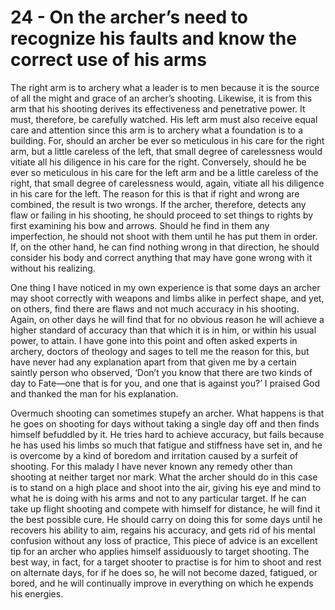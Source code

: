 # 24 - On the archer’s need to recognize his faults and know the correct use of his arms

The right arm is to archery what a leader is to men because it is the source of all the might and grace of an archer’s shooting. Likewise, it is from this arm that his shooting derives its effectiveness and penetrative power. It must, therefore, be carefully watched. His left arm must also receive equal care and attention since this arm is to archery what a foundation is to a building.  For, should an archer be ever so meticulous in his care for the right arm, but a little careless of the left, that small degree of carelessness would vitiate all his diligence in his care for the right.  Conversely, should he be ever so meticulous in his care for the left arm and be a little careless of the right, that small degree of carelessness would, again, vitiate all his diligence in his care for the left. The reason for this is that if right and wrong are combined, the result is two wrongs. If the archer, therefore, detects any flaw or failing in his shooting, he should proceed to set things to rights by first examining his bow and arrows. Should he find in them any imperfection, he should not shoot with them until he has put them in order. If, on the other hand, he can find nothing wrong in that direction, he should consider his body and correct anything that may have gone wrong with it without his realizing.

One thing I have noticed in my own experience is that some days an archer may shoot correctly with weapons and limbs alike in perfect shape, and yet, on others, find there are flaws and not much accuracy in his shooting. Again, on other days he will find that for no obvious reason he will achieve a higher standard of accuracy than that which it is in him, or within his usual power, to attain. I have gone into this point and often asked experts in archery, doctors of theology and sages to tell me the reason for this, but have never had any explanation apart from that given me by a certain saintly person who observed, ‘Don’t you know that there are two kinds of day to Fate—one that is for you, and one that is against you?’ I praised God and thanked the man for his explanation.

Overmuch shooting can sometimes stupefy an archer. What happens is that he goes on shooting for days without taking a single day off and then finds himself befuddled by it. He tries hard to achieve accuracy, but fails because he has used his limbs so much that fatigue and stiffness have set in, and he is overcome by a kind of boredom and irritation caused by a surfeit of shooting. For this malady I have never known any remedy other than shooting at neither target nor mark.  What the archer should do in this case is to stand on a high place and shoot into the air, giving his eye and mind to what he is doing with his arms and not to any particular target. If he can take up flight shooting and compete with himself for distance, he will find it the best possible cure.  He should carry on doing this for some days until he recovers his ability to aim, regains his accuracy, and gets rid of his mental confusion without any loss of practice, This piece of advice is an excellent tip for an archer who applies himself assiduously to target shooting. The best way, in fact, for a target shooter to practise is for him to shoot and rest on alternate days, for if he does so, he will not become dazed, fatigued, or bored, and he will continually improve in everything on which he expends his energies.
